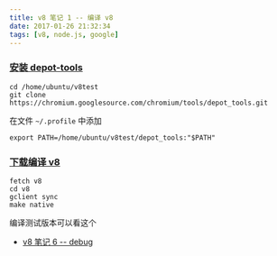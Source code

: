 ```yaml
---
title: v8 笔记 1 -- 编译 v8
date: 2017-01-26 21:32:34
tags: [v8, node.js, google]
---
```


### [安装 depot-tools](https://www.chromium.org/developers/how-tos/install-depot-tools)

```
cd /home/ubuntu/v8test
git clone https://chromium.googlesource.com/chromium/tools/depot_tools.git
```

<!--more-->

在文件 `~/.profile` 中添加

```
export PATH=/home/ubuntu/v8test/depot_tools:"$PATH"
```

### [下载编译 v8](https://github.com/v8/v8/wiki/Building%20with%20Gyp)

```
fetch v8
cd v8
gclient sync
make native
```

编译测试版本可以看这个

* [v8 笔记 6 -- debug](../../../../2018/05/25/v8-笔记-6-debug/)